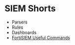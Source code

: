# SIEM Shorts

- Parsers
- Rules
- Dashboards
- [FortiSIEM Useful Commands](fortisiem-useful-commands.md)

